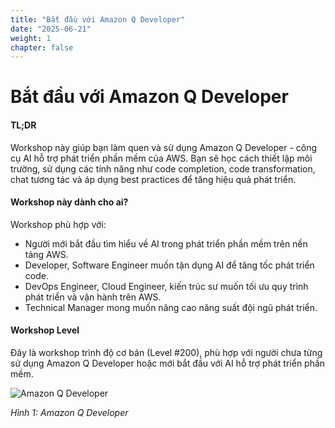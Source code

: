 ```yaml
---
title: "Bắt đầu với Amazon Q Developer"
date: "2025-06-21"
weight: 1
chapter: false
---
```


# Bắt đầu với Amazon Q Developer

#### TL;DR
Workshop này giúp bạn làm quen và sử dụng Amazon Q Developer - công cụ AI hỗ trợ phát triển phần mềm của AWS. Bạn sẽ học cách thiết lập môi trường, sử dụng các tính năng như code completion, code transformation, chat tương tác và áp dụng best practices để tăng hiệu quả phát triển.

#### Workshop này dành cho ai?
Workshop phù hợp với:
- Người mới bắt đầu tìm hiểu về AI trong phát triển phần mềm trên nền tảng AWS.
- Developer, Software Engineer muốn tận dụng AI để tăng tốc phát triển code.
- DevOps Engineer, Cloud Engineer, kiến trúc sư muốn tối ưu quy trình phát triển và vận hành trên AWS.
- Technical Manager mong muốn nâng cao năng suất đội ngũ phát triển.

#### Workshop Level
Đây là workshop trình độ cơ bản (Level #200), phù hợp với người chưa từng sử dụng Amazon Q Developer hoặc mới bắt đầu với AI hỗ trợ phát triển phần mềm.

![Amazon Q Developer](/images/image.png?width=90pc)

*Hình 1: Amazon Q Developer*